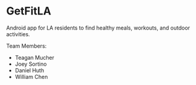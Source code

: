 # GetFitLA

Android app for LA residents to find healthy meals, workouts, and outdoor activities.

Team Members:
* Teagan Mucher
* Joey Sortino
* Daniel Huth
* William Chen